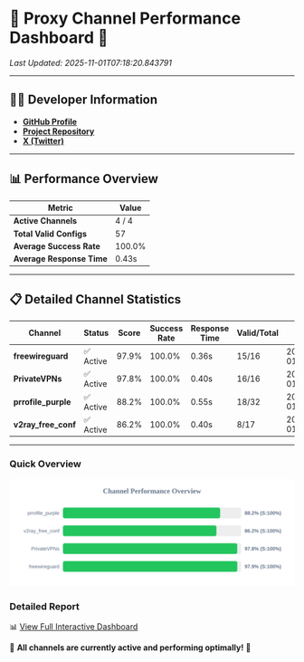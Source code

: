 # 🌟 Proxy Channel Performance Dashboard 🌟

_Last Updated: 2025-11-01T07:18:20.843791_

---

## 👩‍💻 Developer Information

- **[GitHub Profile](https://github.com/4n0nymou3)**  
- **[Project Repository](https://github.com/4n0nymou3/multi-proxy-config-fetcher)**  
- **[X (Twitter)](https://x.com/4n0nymou3)**  

---

## 📊 Performance Overview

| Metric                | Value       |
|-----------------------|-------------|
| **Active Channels**   | 4 / 4       |
| **Total Valid Configs** | 57          |
| **Average Success Rate** | 100.0%      |
| **Average Response Time** | 0.43s       |

---

## 📋 Detailed Channel Statistics

| Channel          | Status     | Score  | Success Rate | Response Time | Valid/Total | Last Success               |
|------------------|------------|--------|--------------|---------------|-------------|----------------------------|
| **freewireguard**  | ✅ Active  | 97.9%  | 100.0% | 0.36s         | 15/16       | 2025-11-01T07:18:20.842093 |
| **PrivateVPNs**  | ✅ Active  | 97.8%  | 100.0% | 0.40s         | 16/16       | 2025-11-01T07:18:20.452463 |
| **prrofile_purple**  | ✅ Active  | 88.2%  | 100.0% | 0.55s         | 18/32       | 2025-11-01T07:18:19.432617 |
| **v2ray_free_conf**  | ✅ Active  | 86.2%  | 100.0% | 0.40s         | 8/17       | 2025-11-01T07:18:20.011530 |

---

### Quick Overview
<div align="center">
  <a href="https://raw.githubusercontent.com/nullluser/NullRepo/refs/heads/main/assets/channel_stats_chart.svg">
    <img src="https://raw.githubusercontent.com/nullluser/NullRepo/refs/heads/main/assets/channel_stats_chart.svg" alt="Source Performance Statistics" width="800">
  </a>
</div>

### Detailed Report
📊 [View Full Interactive Dashboard](https://htmlpreview.github.io/?https://github.com/nullluser/NullRepo/blob/main/assets/performance_report.html)

🎉 **All channels are currently active and performing optimally!** 🎉

